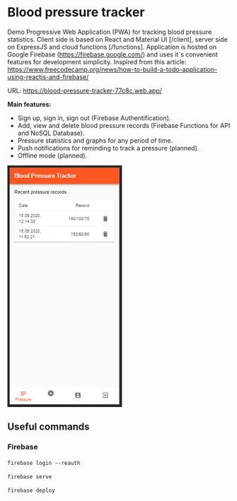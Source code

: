 # Blood pressure tracker 

Demo Progressive Web Application (PWA) for tracking blood pressure statistics. 
Client side is based on React and Material UI [/client], server side on ExpressJS and cloud functions [/functions]. Application is hosted on Google Firebase (https://firebase.google.com/) and uses it`s convenient features for development simplicity.
Inspired from this article: https://www.freecodecamp.org/news/how-to-build-a-todo-application-using-reactjs-and-firebase/

URL: https://blood-pressure-tracker-77c8c.web.app/

**Main features:**

- Sign up, sign in, sign out (Firebase Authentification).
- Add, view and delete blood pressure records (Firebase Functions for API and NoSQL Database).
- Pressure statistics and graphs for any period of time.
- Push notifications for reminding to track a pressure (planned).
- Offline mode (planned).

![](blood-pressure-tracker-ui.png)

## Useful commands

### Firebase
`firebase login --reauth`

`firebase serve`

`firebase deploy`
